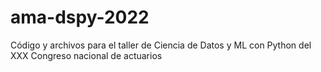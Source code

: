 # ama-dspy-2022
Código y archivos para el taller de Ciencia de Datos y ML con Python del XXX Congreso nacional de actuarios
